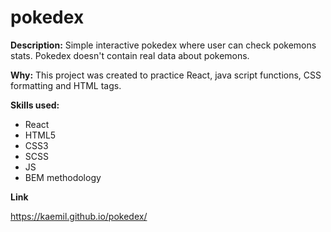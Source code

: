 # pokedex

**Description:**
Simple interactive pokedex where user can check pokemons stats. Pokedex doesn't contain real data about pokemons.

**Why:**
This project was created to practice React, java script functions, CSS formatting and HTML tags.

**Skills used:**
- React
- HTML5
- CSS3
- SCSS
- JS
- BEM methodology

**Link**

https://kaemil.github.io/pokedex/
